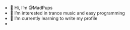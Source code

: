 - 👋 Hi, I’m @MadPups
- 👀 I’m interested in trance music and easy programming
- 🌱 I’m currently learning to write my profile
-  

<!---
MadPups/MadPups is a ✨ special ✨ repository because its `README.md` (this file) appears on your GitHub profile.
You can click the Preview link to take a look at your changes.
--->
